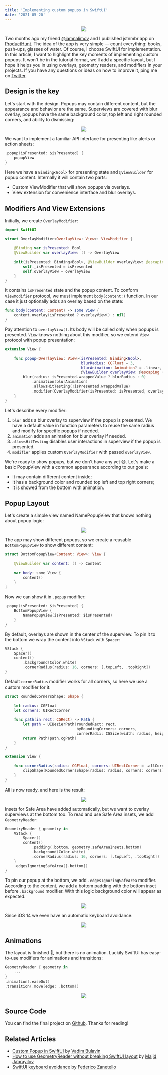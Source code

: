 ```yaml
---
title: 'Implementing custom popups in SwiftUI'
date: '2021-05-20'
---
```


<p align="center"/>
  <img src="/images/custom-popups-in-swiftui/cover.png"/>
</p>

Two months ago my friend [@iamnalimov](https://twitter.com/iamnalimov) and I published jstnmbr app on [ProductHunt](https://www.producthunt.com/posts/jstnmbr). The idea of the app is very simple — count everything: books, push-ups, glasses of water. Of course, I choose SwiftUI for implementation. In this article, I want to highlight the key moments of implementing custom popups. It won't be in the tutorial format, we'll add a specific layout, but I hope it helps you in using overlays, geometry readers, and modifiers in your projects. If you have any questions or ideas on how to improve it, ping me on [Twitter](http://twitter.com/iosartem).

## Design is the key

Let's start with the design. Popups may contain different content, but the appearance and behavior are the same. Superviews are covered with blur overlay, popups have the same background color, top left and right rounded corners, and ability to dismissing:

<p align="center"/>
  <img src="/images/custom-popups-in-swiftui/design.png"/>
</p>

We want to implement a familiar API interface for presenting like alerts or action sheets:

```swift
.popup(isPresented: $isPresented) {
    popupView
}
```

Here we have a `Binding<Bool>` for presenting state and `@ViewBuilder` for popup content. Internally it will contain two parts:

- Custom ViewModifier that will show popups via overlays.
- View extension for convenience interface and blur overlays.

## Modifiers And View Extensions

Initially, we create `OverlayModifier`:

```swift
import SwiftUI

struct OverlayModifier<OverlayView: View>: ViewModifier {
    
    @Binding var isPresented: Bool
    @ViewBuilder var overlayView: () -> OverlayView
    
    init(isPresented: Binding<Bool>, @ViewBuilder overlayView: @escaping () -> OverlayView) {
        self._isPresented = isPresented
        self.overlayView = overlayView
    }
}
```

It contains `isPresented` state and the popup content. To conform `ViewModifier` protocol, we must implement `body(content:)` function. In our case it just optionally adds an overlay based on the state:

```swift
func body(content: Content) -> some View {
    content.overlay(isPresented ? overlayView() : nil)
}
```

Pay attention to `overlayView()`. Its body will be called only when popups is presented. `View` knows nothing about this modifier, so we extend `View` protocol with popup presentation:

```swift
extension View {
    
    func popup<OverlayView: View>(isPresented: Binding<Bool>,
                                  blurRadius: CGFloat = 3,
                                  blurAnimation: Animation? = .linear,
                                  @ViewBuilder overlayView: @escaping () -> OverlayView) -> some View {
        blur(radius: isPresented.wrappedValue ? blurRadius : 0)
            .animation(blurAnimation)
            .allowsHitTesting(!isPresented.wrappedValue)
            .modifier(OverlayModifier(isPresented: isPresented, overlayView: overlayView))
    }
}
```

Let's describe every modifier:

1. `blur` adds a blur overlay to superview if the popup is presented. We have a default value in function parameters to reuse the same radius and modify for specific popups if needed.
2. `animation` adds an animation for blur overlay if needed.
3. `allowsHitTesting` disables user interactions in superview if the popup is presented.
4. `modifier` applies custom `OverlayModifier` with passed `overlayView`.

We're ready to show popups, but we don't have any yet 😅. Let's make a basic PopupView with a common appearance according to our goals:
- It may contain different content inside;
- It has a background color and rounded top left and top right corners;
- It is showed from the bottom with animation.

## Popup Layout

Let's create a simple view named NamePopupView  that knows nothing about popup logic:

<p align="center"/>
  <img src="/images/custom-popups-in-swiftui/popup-1.png"/>
</p>

The app may show different popups, so we create a reusable `BottomPopupView` to show different content:

```swift
struct BottomPopupView<Content: View>: View {
    
    @ViewBuilder var content: () -> Content
    
    var body: some View {
        content()
    }
}
```

Now we can show it in `.popup` modifier:

```swift
.popup(isPresented: $isPresented) {
	BottomPopupView {
		NamePopupView(isPresented: $isPresented)
	}
}
```

By default, overlays are shown in the center of the superview. To pin it to the bottom we wrap the content into `VStack` with `Spacer`:

```swift
VStack {
	Spacer()
	content()
	    .background(Color.white)
	    .cornerRadius(radius: 16, corners: [.topLeft, .topRight])
}
```

Default `cornerRadius` modifier works for all corners, so here we use a custom modifier for it:

```swift
struct RoundedCornersShape: Shape {
    
    let radius: CGFloat
    let corners: UIRectCorner
    
    func path(in rect: CGRect) -> Path {
        let path = UIBezierPath(roundedRect: rect,
                                byRoundingCorners: corners,
                                cornerRadii: CGSize(width: radius, height: radius))
        return Path(path.cgPath)
    }
}

extension View {
    
    func cornerRadius(radius: CGFloat, corners: UIRectCorner = .allCorners) -> some View {
        clipShape(RoundedCornersShape(radius: radius, corners: corners))
    }
}
```

All is now ready, and here is the result:

<p align="center"/>
  <img src="/images/custom-popups-in-swiftui/popup-2.png"/>
</p>

Insets for Safe Area have added automatically, but we want to overlay superviews at the bottom too. To read and use Safe Area insets, we add `GeometryReader`:

```swift
GeometryReader { geometry in
	VStack {
	    Spacer()
	    content()
		    .padding(.bottom, geometry.safeAreaInsets.bottom)
		    .background(Color.white)
		    .cornerRadius(radius: 16, corners: [.topLeft, .topRight])
	}
	.edgesIgnoringSafeArea([.bottom])
}
```

To pin our popup at the bottom, we add `.edgesIgnoringSafeArea` modifier. According to the content, we add a bottom padding with the bottom inset before `.background` modifier. With this logic background color will appear as expected.

<p align="center"/>
  <img src="/images/custom-popups-in-swiftui/popup-3.png"/>
</p>

Since iOS 14 we even have an automatic keyboard avoidance:

<p align="center"/>
  <img src="/images/custom-popups-in-swiftui/popup-4.png"/>
</p>

## Animations

The layout is finished 🥳, but there is no animation. Luckily SwiftUI has easy-to-use modifiers for animations and transitions:

```swift
GeometryReader { geometry in
    ...
}
.animation(.easeOut)
.transition(.move(edge: .bottom))
```

<p align="center"/>
  <img src="/images/custom-popups-in-swiftui/final.gif"/>
</p>

## Source Code

You can find the final project on [Github](https://github.com/artemnovichkov/CustomPopupExample). Thanks for reading!

## Related Articles

- [Custom Popup in SwiftUI](https://www.vadimbulavin.com/swiftui-popup-sheet-popover) by [Vadim Bulavin](https://twitter.com/V8tr)
- [How to use GeometryReader without breaking SwiftUI layout](https://swiftwithmajid.com/2020/11/04/how-to-use-geometryreader-without-breaking-swiftui-layout) by [Majid Jabrayilov](https://twitter.com/mecid)
- [SwiftUI keyboard avoidance](https://www.fivestars.blog/articles/swiftui-keyboard) by [Federico Zanetello](https://twitter.com/zntfdr)